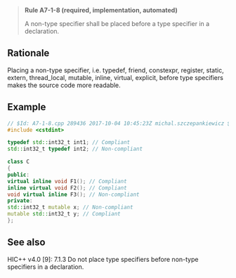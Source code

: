 > **Rule A7-1-8 (required, implementation, automated)**
>
> A non-type specifier shall be placed before a type specifier in a declaration.

## Rationale

Placing a non-type specifier, i.e. typedef, friend, constexpr, register, static, extern,
thread_local, mutable, inline, virtual, explicit, before type specifiers makes the source
code more readable.

## Example

```cpp
// $Id: A7-1-8.cpp 289436 2017-10-04 10:45:23Z michal.szczepankiewicz $
#include <cstdint>

typedef std::int32_t int1; // Compliant
std::int32_t typedef int2; // Non-compliant

class C
{
public:
virtual inline void F1(); // Compliant
inline virtual void F2(); // Compliant
void virtual inline F3(); // Non-compliant
private:
std::int32_t mutable x; // Non-compliant
mutable std::int32_t y; // Compliant
};

```

## See also

HIC++ v4.0 [9]: 7.1.3 Do not place type specifiers before non-type specifiers in
a declaration.
